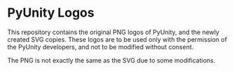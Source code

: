 # PyUnity Logos

This repository contains the original PNG logos of PyUnity, and the newly created SVG copies. These logos are to be used only with the permission of the PyUnity developers, and not to be modified without consent.

The PNG is not exactly the same as the SVG due to some modifications.
